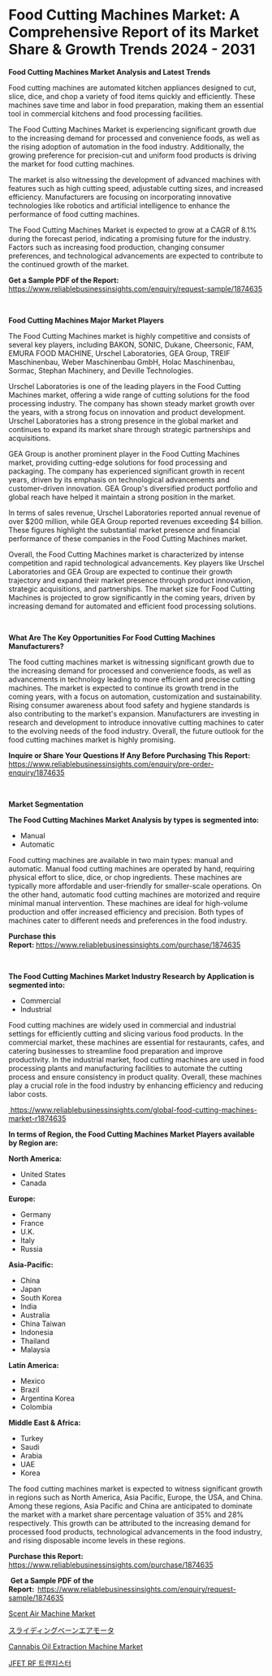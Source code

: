 <p><h1>Food Cutting Machines Market: A Comprehensive Report of its Market Share & Growth Trends 2024 - 2031</h1></p><p><strong>Food Cutting Machines Market Analysis and Latest Trends</strong></p>
<p><p>Food cutting machines are automated kitchen appliances designed to cut, slice, dice, and chop a variety of food items quickly and efficiently. These machines save time and labor in food preparation, making them an essential tool in commercial kitchens and food processing facilities.</p><p>The Food Cutting Machines Market is experiencing significant growth due to the increasing demand for processed and convenience foods, as well as the rising adoption of automation in the food industry. Additionally, the growing preference for precision-cut and uniform food products is driving the market for food cutting machines.</p><p>The market is also witnessing the development of advanced machines with features such as high cutting speed, adjustable cutting sizes, and increased efficiency. Manufacturers are focusing on incorporating innovative technologies like robotics and artificial intelligence to enhance the performance of food cutting machines.</p><p>The Food Cutting Machines Market is expected to grow at a CAGR of 8.1% during the forecast period, indicating a promising future for the industry. Factors such as increasing food production, changing consumer preferences, and technological advancements are expected to contribute to the continued growth of the market.</p></p>
<p><strong>Get a Sample PDF of the Report:&nbsp;</strong> <a href="https://www.reliablebusinessinsights.com/enquiry/request-sample/1874635">https://www.reliablebusinessinsights.com/enquiry/request-sample/1874635</a></p>
<p>&nbsp;</p>
<p><strong>Food Cutting Machines Major Market Players</strong></p>
<p><p>The Food Cutting Machines market is highly competitive and consists of several key players, including BAKON, SONIC, Dukane, Cheersonic, FAM, EMURA FOOD MACHINE, Urschel Laboratories, GEA Group, TREIF Maschinenbau, Weber Maschinenbau GmbH, Holac Maschinenbau, Sormac, Stephan Machinery, and Deville Technologies.</p><p>Urschel Laboratories is one of the leading players in the Food Cutting Machines market, offering a wide range of cutting solutions for the food processing industry. The company has shown steady market growth over the years, with a strong focus on innovation and product development. Urschel Laboratories has a strong presence in the global market and continues to expand its market share through strategic partnerships and acquisitions.</p><p>GEA Group is another prominent player in the Food Cutting Machines market, providing cutting-edge solutions for food processing and packaging. The company has experienced significant growth in recent years, driven by its emphasis on technological advancements and customer-driven innovation. GEA Group's diversified product portfolio and global reach have helped it maintain a strong position in the market.</p><p>In terms of sales revenue, Urschel Laboratories reported annual revenue of over $200 million, while GEA Group reported revenues exceeding $4 billion. These figures highlight the substantial market presence and financial performance of these companies in the Food Cutting Machines market.</p><p>Overall, the Food Cutting Machines market is characterized by intense competition and rapid technological advancements. Key players like Urschel Laboratories and GEA Group are expected to continue their growth trajectory and expand their market presence through product innovation, strategic acquisitions, and partnerships. The market size for Food Cutting Machines is projected to grow significantly in the coming years, driven by increasing demand for automated and efficient food processing solutions.</p></p>
<p>&nbsp;</p>
<p><strong>What Are The Key Opportunities For Food Cutting Machines Manufacturers?</strong></p>
<p><p>The food cutting machines market is witnessing significant growth due to the increasing demand for processed and convenience foods, as well as advancements in technology leading to more efficient and precise cutting machines. The market is expected to continue its growth trend in the coming years, with a focus on automation, customization and sustainability. Rising consumer awareness about food safety and hygiene standards is also contributing to the market's expansion. Manufacturers are investing in research and development to introduce innovative cutting machines to cater to the evolving needs of the food industry. Overall, the future outlook for the food cutting machines market is highly promising.</p></p>
<p><strong>Inquire or Share Your Questions If Any Before Purchasing This Report:</strong> <a href="https://www.reliablebusinessinsights.com/enquiry/pre-order-enquiry/1874635">https://www.reliablebusinessinsights.com/enquiry/pre-order-enquiry/1874635</a></p>
<p>&nbsp;</p>
<p><strong>Market Segmentation</strong></p>
<p><strong>The Food Cutting Machines Market Analysis by types is segmented into:</strong></p>
<p><ul><li>Manual</li><li>Automatic</li></ul></p>
<p><p>Food cutting machines are available in two main types: manual and automatic. Manual food cutting machines are operated by hand, requiring physical effort to slice, dice, or chop ingredients. These machines are typically more affordable and user-friendly for smaller-scale operations. On the other hand, automatic food cutting machines are motorized and require minimal manual intervention. These machines are ideal for high-volume production and offer increased efficiency and precision. Both types of machines cater to different needs and preferences in the food industry.</p></p>
<p><strong>Purchase this Report:&nbsp;</strong><a href="https://www.reliablebusinessinsights.com/purchase/1874635">https://www.reliablebusinessinsights.com/purchase/1874635</a></p>
<p>&nbsp;</p>
<p><strong>The Food Cutting Machines Market Industry Research by Application is segmented into:</strong></p>
<p><ul><li>Commercial</li><li>Industrial</li></ul></p>
<p><p>Food cutting machines are widely used in commercial and industrial settings for efficiently cutting and slicing various food products. In the commercial market, these machines are essential for restaurants, cafes, and catering businesses to streamline food preparation and improve productivity. In the industrial market, food cutting machines are used in food processing plants and manufacturing facilities to automate the cutting process and ensure consistency in product quality. Overall, these machines play a crucial role in the food industry by enhancing efficiency and reducing labor costs.</p></p>
<p><a href="https://www.reliablebusinessinsights.com/global-food-cutting-machines-market-r1874635">&nbsp;https://www.reliablebusinessinsights.com/global-food-cutting-machines-market-r1874635</a></p>
<p><strong>In terms of Region, the Food Cutting Machines Market Players available by Region are:</strong></p>
<p>
    <p> <strong> North America: </strong>
        <ul>
            <li>United States</li>
            <li>Canada</li>
        </ul>
        </p> 
    <p> <strong> Europe: </strong>
        <ul>
            <li>Germany</li>
            <li>France</li>
            <li>U.K.</li>
            <li>Italy</li>
            <li>Russia</li>
        </ul>
        </p> 
    <p> <strong> Asia-Pacific: </strong>
        <ul>
            <li>China</li>
            <li>Japan</li>
            <li>South Korea</li>
            <li>India</li>
            <li>Australia</li>
            <li>China Taiwan</li>
            <li>Indonesia</li>
            <li>Thailand</li>
            <li>Malaysia</li>
        </ul>
        </p> 
    <p> <strong> Latin America: </strong>
        <ul>
            <li>Mexico</li>
            <li>Brazil</li>
            <li>Argentina Korea</li>
            <li>Colombia</li>
        </ul>
        </p> 
    <p> <strong> Middle East & Africa: </strong>
        <ul>
            <li>Turkey</li>
            <li>Saudi</li>
            <li>Arabia</li>
            <li>UAE</li>
            <li>Korea</li>
        </ul>
    </p>
    </p>
<p><p>The food cutting machines market is expected to witness significant growth in regions such as North America, Asia Pacific, Europe, the USA, and China. Among these regions, Asia Pacific and China are anticipated to dominate the market with a market share percentage valuation of 35% and 28% respectively. This growth can be attributed to the increasing demand for processed food products, technological advancements in the food industry, and rising disposable income levels in these regions.</p></p>
<p><strong>Purchase this Report: </strong><a href="https://www.reliablebusinessinsights.com/purchase/1874635">https://www.reliablebusinessinsights.com/purchase/1874635</a></p>
<p>&nbsp;<strong>Get a Sample PDF of the Report:&nbsp;&nbsp;</strong><a href="https://www.reliablebusinessinsights.com/enquiry/request-sample/1874635">https://www.reliablebusinessinsights.com/enquiry/request-sample/1874635</a></p>
<p><strong></strong></p>
<p><p><a href="https://github.com/niyotibauri9/Market-Research-Report-List-1/blob/main/scent-air-machine-market.md">Scent Air Machine Market</a></p><p><a href="https://github.com/TerrellConn/Market-Research-Report-List-2/blob/main/7029248160477.md">スライディングベーンエアモータ</a></p><p><a href="https://github.com/sofayahoo2023/Market-Research-Report-List-5/blob/main/cannabis-oil-extraction-machine-market.md">Cannabis Oil Extraction Machine Market</a></p><p><a href="https://github.com/ZacharyScthmitt4465/Market-Research-Report-List-2/blob/main/9246094172605.md">JFET RF 트랜지스터</a></p></p>